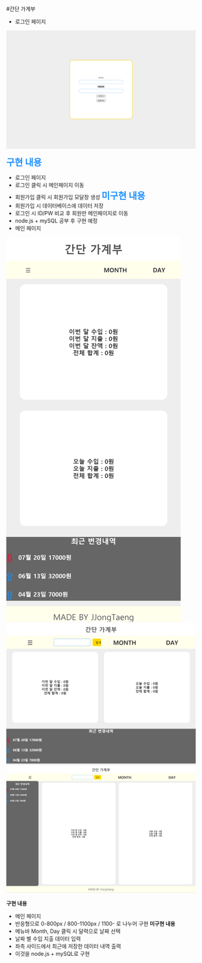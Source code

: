 


#간단 가계부
- 로그인 페이지

![](./images/로그인.png)

<span style="font-weight: bold; font-size: 1.5rem; color: dodgerblue;">구현 내용</span>
  - 로그인 페이지
  - 로그인 클릭 시 메인페이지 이동
  - 회원가입 클릭 시 회원가입 모달창 생성
<span style="font-weight: bold; font-size: 1.5rem; color: dodgerblue;">미구현 내용</span>
  - 회원가입 시 데이터베이스에 데이터 저장
  - 로그인 시 ID/PW 비교 후 회원만 메인페이지로 이동
  - node.js + mySQL 공부 후 구현 예정
- 메인 페이지

![](./images/반응형1.png)
![](./images/반응형2.png)
![](./images/반응형3.png)

<span style="font-weight: bold;">구현 내용</span>
  - 메인 페이지
  - 반응형으로 0-800px / 800-1100px / 1100- 로 나누어 구현
<span style="font-weight: bold;">미구현 내용</span>
  - 메뉴바 Month, Day 클릭 시 달력으로 날짜 선택
  - 날짜 별 수입 지출 데이터 입력
  - 좌측 사이드에서 최근에 저장한 데이터 내역 출력
  - 이것을 node.js + mySQL로 구현

